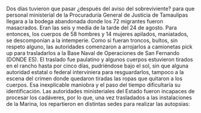 Dos días tuvieron que pasar ¿después del aviso del sobreviviente? para que personal ministerial de la Procuraduría General de Justicia de Tamaulipas llegara a la bodega abandonada donde los 72 migrantes fueron masacrados. Eran las seis y media de la tarde del 24 de agosto. Para entonces, los cuerpos de 58 hombres y 14 mujeres apilados, maniatados, se descomponían a la intemperie. Como si fueran troncos, bultos, sin respeto alguno, las autoridades comenzaron a arrojarlos a camionetas pick up para trasladarlos a la Base Naval de Operaciones de San Fernando (DONDE ES). El traslado fue paulatino y algunos cuerpos estuvieron tirados en el rancho  hasta por cinco días, pudriéndose bajo el sol, sin que alguna autoridad estatal o federal interviniera para resguardarlos, tampoco a la escena del crimen donde quedaron tiradas las ropas que quitaron a los cuerpos. Esa inexplicable maniobra y el paso del tiempo dificultaría su identificación. 
Las autoridades ministeriales del Estado fueron incapaces de procesar los cadáveres, por lo que, una vez trasladados a las instalaciones de la Marina, los repartieron en distintas sedes para realizar las autopsias:
